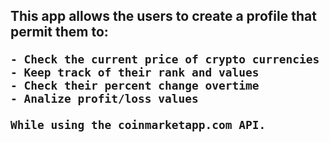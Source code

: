 <h2>
	This app allows the users to create a profile that permit them to:

	- Check the current price of crypto currencies
	- Keep track of their rank and values
	- Check their percent change overtime 
	- Analize profit/loss values

	While using the coinmarketapp.com API.
</h2>
